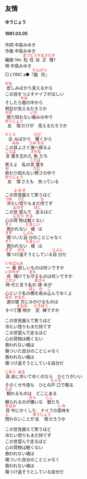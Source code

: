 <style type="text/css">
	ruby{
	    ruby-position: over;
	}
	ruby > rt{font-size: 12px;color:red;}
	p{font:16px;font-size: '楷体'}
</style>
## 友情
#### ゆうじょう
####  1981.03.05


作詞      中島みゆき  
作曲      中島みゆき  
編曲 </rb><rp>(</rp><rt>Ver.</rt><rp>)</rp></ruby>   <ruby><rb>松任谷</rb><rp>(</rp><rt>まつとうや</rt><rp>)</rp></ruby><ruby><rb>正隆</rb><rp>(</rp><rt>まさたか</rt><rp>)</rp></ruby></rb><rp>(</rp><rt>1</rt><rp>)</rp></ruby>  
唄         中島みゆき  
□ LYRIC </rb><rp>(</rp><rt>a</rt><rp>)</rp></ruby>●『<ruby><rb>臨月</rb><rp>(</rp><rt>りんげつ</rt><rp>)</rp></ruby>』   


<ruby><rb>悲</rb><rp>(</rp><rt>かな</rt><rp>)</rp></ruby>しみばかり見えるから  
この目をつぶすナイフがほしい  
そしたら<ruby><rb>闇</rb><rp>(</rp><rt>やみ</rt><rp>)</rp></ruby>の中から  
明日が見えるだろうか  
<ruby><rb>限</rb><rp>(</rp><rt>かぎ</rt><rp>)</rp></ruby>り知れない<ruby><rb>痛</rb><rp>(</rp><rt>いた</rt><rp>)</rp></ruby>みの中で  
<ruby><rb>友情</rb><rp>(</rp><rt>ゆうじょう</rt><rp>)</rp></ruby>だけが　見えるだろうか  
  
<ruby><rb>企</rb><rp>(</rp><rt>たくら</rt><rp>)</rp></ruby>みばかり　<ruby><rb>響</rb><rp>(</rp><rt>ひび</rt><rp>)</rp></ruby>くから  
この<ruby><rb>耳</rb><rp>(</rp><rt>みみ</rt><rp>)</rp></ruby>ふさぐ<ruby><rb>海</rb><rp>(</rp><rt>うみ</rt><rp>)</rp></ruby>へ<ruby><rb>帰</rb><rp>(</rp><rt>かえ</rt><rp>)</rp></ruby>るよ  
<ruby><rb>言葉</rb><rp>(</rp><rt>ことば</rt><rp>)</rp></ruby>を忘れた<ruby><rb>魚</rb><rp>(</rp><rt>さかな</rt><rp>)</rp></ruby>たち  
笑えよ　私の<ruby><rb>言葉</rb><rp>(</rp><rt>ことば</rt><rp>)</rp></ruby>を  
<ruby><rb>終</rb><rp>(</rp><rt>お</rt><rp>)</rp></ruby>わり知れない<ruby><rb>寒</rb><rp>(</rp><rt>さむ</rt><rp>)</rp></ruby>さの中で  
<ruby><rb>友情</rb><rp>(</rp><rt>ゆうじょう</rt><rp>)</rp></ruby>さえも　失っている  
  
この<ruby><rb>世見据</rb><rp>(</rp><rt>よみす</rt><rp>)</rp></ruby>えて笑うほど  
<ruby><rb>冷</rb><rp>(</rp><rt>つめ</rt><rp>)</rp></ruby>たい<ruby><rb>悟</rb><rp>(</rp><rt>さと</rt><rp>)</rp></ruby>りもまだ<ruby><rb>持</rb><rp>(</rp><rt>も</rt><rp>)</rp></ruby>てず  
この<ruby><rb>世望</rb><rp>(</rp><rt>よのそ</rt><rp>)</rp></ruby>んで　<ruby><rb>走</rb><rp>(</rp><rt>はし</rt><rp>)</rp></ruby>るほど  
心の<ruby><rb>荷物</rb><rp>(</rp><rt>にもつ</rt><rp>)</rp></ruby>は<ruby><rb>軽</rb><rp>(</rp><rt>かる</rt><rp>)</rp></ruby>くない  
<ruby><rb>救</rb><rp>(</rp><rt>すく</rt><rp>)</rp></ruby>われない<ruby><rb>魂</rb><rp>(</rp><rt>たましい</rt><rp>)</rp></ruby>は  
<ruby><rb>傷</rb><rp>(</rp><rt>きず</rt><rp>)</rp></ruby>ついた<ruby><rb>自分</rb><rp>(</rp><rt>じぶん</rt><rp>)</rp></ruby>のことじゃなく  
<ruby><rb>救</rb><rp>(</rp><rt>すく</rt><rp>)</rp></ruby>われない<ruby><rb>魂</rb><rp>(</rp><rt>たましい</rt><rp>)</rp></ruby>は  
<ruby><rb>傷</rb><rp>(</rp><rt>きず</rt><rp>)</rp></ruby>つけ<ruby><rb>返</rb><rp>(</rp><rt>がえ</rt><rp>)</rp></ruby>そうとしている<ruby><rb>自分</rb><rp>(</rp><rt>じぶん</rt><rp>)</rp></ruby>だ  
  
<ruby><rb>一番欲</rb><rp>(</rp><rt>いちばんほ</rt><rp>)</rp></ruby>しいものは何ンですか  
<ruby><rb>命賭</rb><rp>(</rp><rt>いのちか</rt><rp>)</rp></ruby>けても<ruby><rb>守</rb><rp>(</rp><rt>まも</rt><rp>)</rp></ruby>るものは何ンですか  
<ruby><rb>時代</rb><rp>(</rp><rt>じだい</rt><rp>)</rp></ruby>と言う名の<ruby><rb>諦</rb><rp>(</rp><rt>あきら</rt><rp>)</rp></ruby>めが  
心という名の<ruby><rb>橋</rb><rp>(</rp><rt>はし</rt><rp>)</rp></ruby>を<ruby><rb>呑</rb><rp>(</rp><rt>の</rt><rp>)</rp></ruby>み<ruby><rb>込</rb><rp>(</rp><rt>こ</rt><rp>)</rp></ruby>んでゆくよ   
<ruby><rb>道</rb><rp>(</rp><rt>みち</rt><rp>)</rp></ruby>の<ruby><rb>彼方</rb><rp>(</rp><rt>かなた</rt><rp>)</rp></ruby>にみかけるものは    
すべて<ruby><rb>獲物</rb><rp>(</rp><rt>えもの</rt><rp>)</rp></ruby>か　<ruby><rb>泥棒</rb><rp>(</rp><rt>どろぼう</rt><rp>)</rp></ruby>ですか    

この世見据えて笑うほど  
冷たい悟りもまだ持てず  
この世望んで走るほど  
心の荷物は軽くない  
救われない魂は  
傷ついた自分のことじゃなく  
救われない魂は  
傷つけ返そうとしている自分だ

<ruby><rb>自由</rb><rp>(</rp><rt>じゆう</rt><rp>)</rp></ruby>に<ruby><rb>歩</rb><rp>(</rp><rt>ある</rt><rp>)</rp></ruby>いてゆくのなら　ひとりがいい  
そのくせ今夜も　ひとの<ruby><rb>戸口</rb><rp>(</rp><rt>とぐち</rt><rp>)</rp></ruby>で眠る   
<ruby><rb>頼</rb><rp>(</rp><rt>たよ</rt><rp>)</rp></ruby>れるものは　どこにある   
頼られるのが<ruby><rb>嫌</rb><rp>(</rp><rt>きら</rt><rp>)</rp></ruby>いな　<ruby><rb>獣</rb><rp>(</rp><rt>しし</rt><rp>)</rp></ruby>たち   
<ruby><rb>背中</rb><rp>(</rp><rt>せなか</rt><rp>)</rp></ruby>にかくした　ナイフの<ruby><rb>意味</rb><rp>(</rp><rt>いみ</rt><rp>)</rp></ruby>を   
<ruby><rb>問</rb><rp>(</rp><rt>と</rt><rp>)</rp></ruby>わないことが<ruby><rb>友情</rb><rp>(</rp><rt>ゆうじょう</rt><rp>)</rp></ruby>だろうか   

この世見据えて笑うほど  
冷たい悟りもまだ持てず  
この世望んで走るほど  
心の荷物は軽くない  
救われない魂は  
傷ついた自分のことじゃなく  
救われない魂は  
傷つけ返そうとしている自分だ  